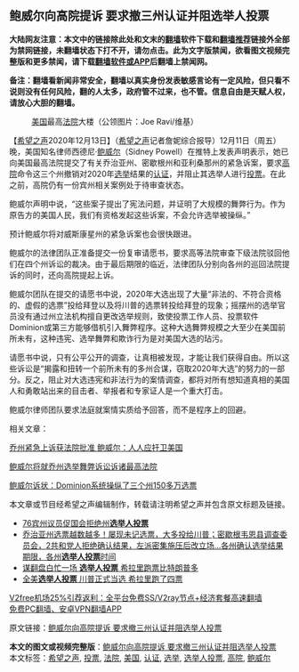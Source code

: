  <h2>鲍威尔向高院提诉 要求撤三州认证并阻选举人投票</h2> <p class="notice"><b>大陆网友注意：本文中的链接除此处和文末的<a href="https://github.com/bannedbook/fanqiang" >翻墙</a>软件下载和<a href="https://github.com/killgcd/justmysocks/blob/master/README.md">翻墙推荐</a>链接外全部为禁网链接，未翻墙状态下打不开，请勿点击。此为文字版禁闻，欲看图文视频完整版和更多禁闻，请下载<a href="https://github.com/bannedbook/fanqiang">翻墙软件或APP</a>后翻墙上禁闻网。</p><p>备注：翻墙看新闻非常安全，翻墙以真实身份发表敏感言论有一定风险，但只看不说则没有任何风险，翻的人太多，政府管不过来，也不管。信息自由是天赋人权，请放心大胆的翻墙。</b></p>  <div class="entry"> <figure><figcaption><a href="https://www.bannedbook.org/bnews/tag/%e7%be%8e%e5%9b%bd/" class="st_tag internal_tag" rel="tag" title="标签 美国 下的日志">美国</a>最高<a href="https://www.bannedbook.org/bnews/tag/%e6%b3%95%e9%99%a2/" class="st_tag internal_tag" rel="tag" title="标签 法院 下的日志">法院</a>大楼（公领图片：Joe Ravi/维基）</figcaption></figure> <p>【<span class='wp_keywordlink_affiliate'><a href="https://www.soundofhope.org" title="希望之声" target="_blank">希望之声</a></span>2020年12月13日】（<a href="https://www.bannedbook.org/bnews/tag/%e5%b8%8c%e6%9c%9b%e4%b9%8b%e5%a3%b0/" class="st_tag internal_tag" rel="tag" title="标签 希望之声 下的日志">希望之声</a>记者詹妮综合报导）12月11日（周五）晚，美国知名律师西德尼·<a href="https://www.bannedbook.org/bnews/tag/%e9%b2%8d%e5%a8%81%e5%b0%94/" class="st_tag internal_tag" rel="tag" title="标签 鲍威尔 下的日志">鲍威尔</a>（Sidney Powell）在推特上发表声明表示，她已向美国最高法院提交了有关乔治亚州、密歇根州和亚利桑那州的紧急诉案，要求<a href="https://www.bannedbook.org/bnews/tag/%e9%ab%98%e9%99%a2/" class="st_tag internal_tag" rel="tag" title="标签 高院 下的日志">高院</a>命令这三个州撤销对2020年<a href="https://www.bannedbook.org/bnews/tag/%e9%80%89%e4%b8%be/" class="st_tag internal_tag" rel="tag" title="标签 选举 下的日志">选举</a>结果的<a href="https://www.bannedbook.org/bnews/tag/%E8%AE%A4%E8%AF%81/" class="st_tag internal_tag" rel="tag" title="标签 认证 下的日志">认证</a>，并阻止其选举人进行<a href="https://www.bannedbook.org/bnews/tag/%E6%8A%95%E7%A5%A8/" class="st_tag internal_tag" rel="tag" title="标签 投票 下的日志">投票</a>。在此之前，高院仍有一份宾州相关案例处于待审查状态。</p> <p>鲍威尔声明中说，“这些案子提出了宪法问题，并证明了大规模的舞弊行为。作为原告方的美国人民，我们有资格发起这些诉案，不会允许选举被操纵。”</p> <p>预计鲍威尔将对威斯康星州的紧急诉案也会很快跟进。</p> <p>鲍威尔的法律团队正准备提交一份复审请愿书，要求高等法院审查下级法院驳回他们在四个州诉讼的裁决。由于最后期限的临近，法律团队分别向各州的巡回法院提诉的同时，还向高院提起上诉。</p>  <p>鲍威尔团队在提交的请愿书中说，2020年大选出现了大量“非法的、不符合资格的、虚假的选票”投给拜登以及将川普的选票转投给拜登的现象；摇摆州的选举官员没有通过州立法机构擅自更改选举规则，致使投票工作人员、投票软件Dominion或第三方能够借机引入舞弊程序。这种大选舞弊规模之大至少在美国前所未有，这种违宪、选举舞弊和欺诈行为是对美国大选的玷污。</p> <p>请愿书中说，只有公平公开的调查，让真相被发现，才能让我们获得自由。所以这些诉讼是“揭露和扭转一个前所未有的多州合谋，窃取2020年大选”的努力的一部分。反之，阻止对大选违宪和非法行为的案情调查，都将对所有想知道真相的美国人和勇敢站出来的目击者、举报者和专家证人是一个重大打击。</p> <p>鲍威尔律师团队要求法庭就案情实质给予回答，而不是程序上的回避。</p> <p>相关文章：</p>  <p><a href="https://www.soundofhope.org/post/449698">乔州紧急上诉获法院批准 鲍威尔：人人应扞卫美国</a></p> <p><a href="https://www.soundofhope.org/post/451315">鲍威尔将就乔州选举舞弊诉讼诉诸最高法院</a></p> <p><a href="https://www.soundofhope.org/post/447952">鲍威尔诉状：Dominion系统操纵了三个州150多万选票</a></p> <p>本文章或节目经希望之声编辑制作，转载请注明希望之声并包含原文标题及链接。</p>  <ul class='op-related-articles' title='相关阅读'> <li><a href='https://www.bannedbook.org/bnews/cnnews/20201205/1442613.html' target='_blank'>76宾州议员促国会拒绝州<b>选举人投票</b></a></li> <li><a href='https://www.bannedbook.org/bnews/bannedvideo/20201119/1433193.html' target='_blank'>乔治亚州选票越数越多！屡现未记选票，大多投给川普；密歇根韦恩县调查委员会，2共和党人拒绝确认结果，左派密集施压后改立场...各州确认选举结果期限，各州<b>选举人投票</b>时间</a></li> <li><a href='https://www.bannedbook.org/bnews/worldnews/20161221/631980.html' target='_blank'>谋翻盘白忙一场 <b>选举人投票</b> 希拉里跑票比特朗普多</a></li> <li><a href='https://www.bannedbook.org/bnews/topimagenews/20161220/631449.html' target='_blank'>全美<b>选举人投票</b> 川普正式当选 希拉里跑了四票</a></li> </ul> <p class="texttj"> <a href="https://www.bannedbook.org/forum23/topic22702.html" target="_blank">V2free机场25%引荐返利：全平台免费SS/V2ray节点+经济套餐高速翻墙</a><br/> <a href="https://github.com/bannedbook/fanqiang/wiki/%E7%A6%81%E9%97%BB%E7%BD%91%E5%AE%89%E5%8D%93%E7%BF%BB%E5%A2%99%E6%96%B0%E9%97%BBAPP" target="_blank">免费PC翻墙、安卓VPN翻墙APP</a></p><p>原文链接：<a class="src_link"  href="https://www.soundofhope.org/post/453259" target="_blank">鲍威尔向高院提诉 要求撤三州认证并阻选举人投票</a></p><a name='sharetosocial'></a>       <div><b>本文的图文或视频完整版</b>：<a href='https://www.bannedbook.org/bnews/comments/20201214/1447264.html'>鲍威尔向高院提诉 要求撤三州认证并阻选举人投票</a></div>  </div><!--END ENTRY--> <div class="postfooter"> <div>本文标签：<a href="https://www.bannedbook.org/bnews/tag/%e5%b8%8c%e6%9c%9b%e4%b9%8b%e5%a3%b0/" rel="tag">希望之声</a>, <a href="https://www.bannedbook.org/bnews/tag/%E6%8A%95%E7%A5%A8/" rel="tag">投票</a>, <a href="https://www.bannedbook.org/bnews/tag/%e6%b3%95%e9%99%a2/" rel="tag">法院</a>, <a href="https://www.bannedbook.org/bnews/tag/%e7%be%8e%e5%9b%bd/" rel="tag">美国</a>, <a href="https://www.bannedbook.org/bnews/tag/%E8%AE%A4%E8%AF%81/" rel="tag">认证</a>, <a href="https://www.bannedbook.org/bnews/tag/%e9%80%89%e4%b8%be/" rel="tag">选举</a>, <a href="https://www.bannedbook.org/bnews/tag/%e9%80%89%e4%b8%be%e4%ba%ba%e6%8a%95%e7%a5%a8/" rel="tag">选举人投票</a>, <a href="https://www.bannedbook.org/bnews/tag/%e9%ab%98%e9%99%a2/" rel="tag">高院</a>, <a href="https://www.bannedbook.org/bnews/tag/%e9%b2%8d%e5%a8%81%e5%b0%94/" rel="tag">鲍威尔</a></div>  </div><!--END POSTFOOTER--> 